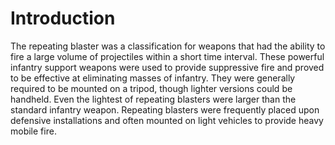 # Introduction
The repeating blaster was a classification for weapons that had the ability to fire a large volume of projectiles within a short time interval.
These powerful infantry support weapons were used to provide suppressive fire and proved to be effective at eliminating masses of infantry.
They were generally required to be mounted on a tripod, though lighter versions could be handheld.
Even the lightest of repeating blasters were larger than the standard infantry weapon.
 Repeating blasters were frequently placed upon defensive installations and often mounted on light vehicles to provide heavy mobile fire.